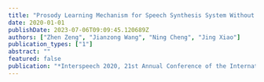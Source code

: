 ```yaml
---
title: "Prosody Learning Mechanism for Speech Synthesis System Without Text Length Limit"
date: 2020-01-01
publishDate: 2023-07-06T09:09:45.120689Z
authors: ["Zhen Zeng", "Jianzong Wang", "Ning Cheng", "Jing Xiao"]
publication_types: ["1"]
abstract: ""
featured: false
publication: "*Interspeech 2020, 21st Annual Conference of the International Speech Communication Association, Virtual Event, Shanghai, China, 25-29 October 2020*"
---
```


